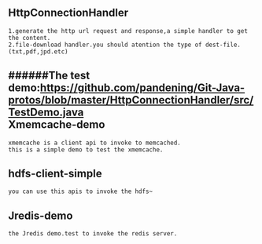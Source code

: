 HttpConnectionHandler
--------------------------
```
1.generate the http url request and response,a simple handler to get the content.   
2.file-download handler.you should atention the type of dest-file.(txt,pdf,jpd.etc)     
```
######The test demo:<https://github.com/pandening/Git-Java-protos/blob/master/HttpConnectionHandler/src/TestDemo.java>  
Xmemcache-demo
--------------------------
```
xmemcache is a client api to invoke to memcached.   
this is a simple demo to test the xmemcache.
```
hdfs-client-simple
--------------------------
```
you can use this apis to invoke the hdfs~
```
Jredis-demo
-------------------------
```
the Jredis demo.test to invoke the redis server.
```
